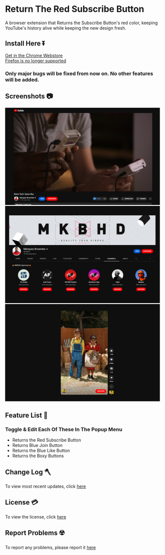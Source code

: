 # Return The Red Subscribe Button
A browser extension that Returns the Subscribe Button's red color, keeping YouTube's history alive while keeping the new design fresh. 

## Install Here ⏬
[Get in the Chrome Webstore](https://chrome.google.com/webstore/detail/return-the-red-subscribe/jelocjcknmhfifcapebeibnolciholbl)
<br>
[Firefox is no longer supported](https://github.com/DamienDavisNeff/RedSubscribeButton/issues/20)

### Only major bugs will be fixed from now on. No other features will be added.

## Screenshots 📷
![MKBHD's YouTube Original, Retro Tech's watch page. The Subscribe button is returned to the better red color. The Join button is returned to it's blue color. The like button is returned to it's blue color, while keeping the new animation.](/images/Screenshot3.jpg)
![MKBHD's YouTube page, on the channels section. All the Subscribe buttons are returned to the better red color. The Join button is returned to it's blue color.](/images/Screenshot2.jpg)
![A YouTube short by Zach King, where he and a woman are dressed as farmers. The Subscribe Button is returned to the better Red color.](/images/Screenshot1.jpg)

## Feature List 📃
### Toggle & Edit Each Of These In The Popup Menu
* Returns the Red Subscribe Button
* Returns Blue Join Button
* Returns the Blue Like Button
* Returns the Boxy Buttons

## Change Log 🪓
To view most recent updates, click [here](https://github.com/DamienDavisNeff/RedSubscribeButton/blob/main/CHANGELOG.md)

## License 💳
To view the license, click [here](https://github.com/DamienDavisNeff/RedSubscribeButton/blob/main/LICENSE.md)

## Report Problems ☢️
To report any problems, please report it [here](https://github.com/DamienDavisNeff/RedSubscribeButton/issues)

